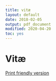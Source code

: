 ```yaml
---
title: vitæ
layout: default
date: 2018-02-05
output: pdf_document
modified: 2020-04-20 
toc: yes
---
```


<div class="header-bar">
  <h1>Vitæ</h1>
  <!-- <h2>[Download PDF]({{ "/assets/docs/CV18.pdf" | absolute_url }})</h2> -->
  <p><a href="https://drive.google.com/file/d/1FkP-a12x_FDiKISLlqVXSjZJ6PcQCN7g/view?usp=sharing">Print friendly version</a></p>
</div>

<!-- ## Currently -->

<!-- ### Specialized in -->
